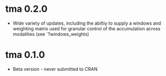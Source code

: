 # tma 0.2.0

* Wide variety of updates, including the abiltiy to supply a windows and weighting matrix used for granular
  control of the accumulation across modalities (see `?windows_weights)

# tma 0.1.0

* Beta version - never submitted to CRAN
